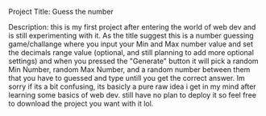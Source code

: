 Project Title: Guess the number

Description:
this is my first project after entering the world of web dev and is still experimenting with it. As the title suggest this is a number guessing game/challange where you input your Min and Max number value and set the decimals range value (optional, and still planning to add more optional settings) and when you pressed the "Generate" button it will pick a random Min Number, random Max Number, and a random number between them that you have to guessed and type untill you get the correct answer. Im sorry if its a bit confusing, its basicly a pure raw idea i get in my mind after learning some basics of web dev. still have no plan to deploy it so feel free to download the project you want with it lol.
